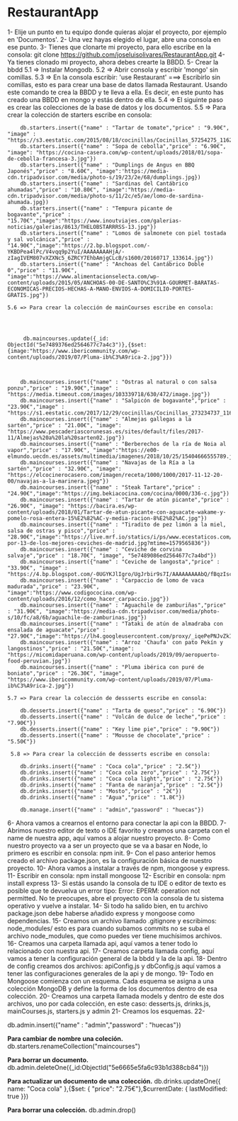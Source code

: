 # RestaurantApp


1- Elije un punto en tu equipo donde quieras alojar el proyecto, por ejemplo en 'Documentos'.
2- Una vez hayas elegido el lugar, abre una consola en ese punto.
3- Tienes que clonarte mi proyecto, para ello escribe en la consola: git clone https://github.com/joseluisolivares/RestaurantApp.git
4- Ya tienes clonado mi proyecto, ahora debes crearte la BBDD.
5- Crear la bbdd
    5.1 => Instalar Mongodb.
    5.2 => Abrir consola y escribir 'mongo' sin comillas.
    5.3 => En la consola escribir: 'use Restaurant' ===> Escribirlo sin comillas, esto es para crear una base de datos llamada Restaurant. Usando este comando te crea la BBDD y te lleva a ella. Es decir, en este punto has creado una BBDD en mongo y estás dentro de ella. 
    5.4 => El siguinte paso es crear las colecciones de la base de datos y los documentos.
    5.5 => Para crear la colección de starters escribe en consola: 
    
   
        db.starters.insert({"name" : "Tartar de tomate","price" : "9.90€", "image" : "https://s3.eestatic.com/2015/08/18/cocinillas/Cocinillas_57254275_116206491_1024x576.jpg"})
        db.starters.insert({"name" : "Sopa de cebolla","price" : "6.90€", "image": "https://cocina-casera.com/wp-content/uploads/2018/01/sopa-de-cebolla-francesa-3.jpg"})
        db.starters.insert({"name" : "Dumplings de Angus en BBQ Japonés","price" : "8.60€", "image":'https://media-cdn.tripadvisor.com/media/photo-s/19/23/2e/68/dumplings.jpg})
        db.starters.insert({"name" : "Sardinas del Cantábrico ahumadas","price" : "10.80€", "image":"https://media-cdn.tripadvisor.com/media/photo-s/11/2c/e5/ae/lomo-de-sardina-ahumada.jpg})
        db.starters.insert({"name" : "Tempura picante de bogavante","price" : "15.70€","image":"https://www.inoutviajes.com/galerias-noticias/galerias/8613/THELOBSTARRRSS-13.jpg"})
        db.starters.insert({"name" : "Lomos de salmonete con piel tostada y sal volcánica","price" : "14.90€","image":"https://2.bp.blogspot.com/-YKBDPea4lPc/V4vqq9p2YuI/AAAAAAAAHjA/-zIagIVEM807vXZXNc5_6ZRCY7EhbAmjgCLcB/s1600/20160717_133614.jpg"})
        db.starters.insert({"name" : "Anchoas del Cantábrico Doble 0","price" : "11.90€", "image":"https://www.alimentacionselecta.com/wp-content/uploads/2015/05/ANCHOAS-00-DE-SANTO%C3%91A-GOURMET-BARATAS-ECONOMICAS-PRECIOS-HECHAS-A-MANO-ENVIOS-A-DOMICILIO-PORTES-GRATIS.jpg"})

    5.6 => Para crear la colección de mainCourses escribe en consola: 




         db.maincourses.update({_id: ObjectId("5e7489376ed2564677c7a4c3")},{$set:{image:"https://www.ibericommunity.com/wp-content/uploads/2019/07/Pluma-ib%C3%A9rica-2.jpg"}})



        db.maincourses.insert({"name" : "Ostras al natural o con salsa ponzu","price" : "19.90€","image" : "https://media.timeout.com/images/103339718/630/472/image.jpg"})
        db.maincourses.insert({"name" : "Salpicón de bogavante","price" : "23.90€","image" : "https://s1.eestatic.com/2017/12/29/cocinillas/Cocinillas_273234737_116459622_1024x576.jpg"})
        db.maincourses.insert({"name" : "Almejas gallegas a la sartén","price" : "21.00€", "image": "https://www.pescaderiascorunesas.es/sites/default/files/2017-11/Almejas%20a%20la%20sarten02.jpg"})
        db.maincourses.insert({"name" : "Berberechos de la ría de Noia al vapor","price" : "17.90€", "image":"https://e00-elmundo.uecdn.es/assets/multimedia/imagenes/2018/10/25/15404666555789.jpg"})
        db.maincourses.insert({"name" : "Navajas de la Ría a la sartén","price" : "32.90€", "image": "https://elcocinerocasero.com/imagen/receta/1000/1000/2017-11-12-20-00/navajas-a-la-marinera.jpeg"})
        db.maincourses.insert({"name" : "Steak Tartare","price" : "24.90€","image":"https://img.bekiacocina.com/cocina/0000/336-c.jpg"})
        db.maincourses.insert({"name" : "Tartar de atún picante","price" : "26.90€", "image": "https://bacira.es/wp-content/uploads/2018/01/Tartar-de-atun-picante-con-aguacate-wakame-y-pomelo-rosa-entera-15%E2%82%AC-y-media-racion-8%E2%82%AC.jpg"})
        db.maincourses.insert({"name" : "Tiradito de pez limón a la miel, salsa de ostras y pisco","price" : "28.90€","image":"https://live.mrf.io/statics/i/ps/www.ecestaticos.com/imagestatic/clipping/9db/0e3/9db0e3c77efb3a5c4f5a1a6e2ece3028/ruta-por-13-de-los-mejores-ceviches-de-madrid.jpg?mtime=1579565836"})
        db.maincourses.insert({"name" : "Ceviche de corvina salvaje","price" : "18.70€", "image", "5e7489086ed2564677c7a4bd"})
        db.maincourses.insert({"name" : "Ceviche de langosta","price" : "33.90€", "image" : "https://4.bp.blogspot.com/-0UGYKJlIgro/UgJrbir9s7I/AAAAAAAAAbQ/fBqzIscUwm4/s1600/ceviche_camaron.jpg"})
        db.maincourses.insert({"name" : "Carpaccio de lomo de vaca madurada","price" : "23.90€", "image":"https://www.codigococina.com/wp-content/uploads/2016/12/como_hacer_carpaccio.jpg"})
        db.maincourses.insert({"name" : "Aguachile de zamburiñas","price" : "31.90€", "image":"https://media-cdn.tripadvisor.com/media/photo-s/10/fc/a8/6b/aguachile-de-zamburinas.jpg"})
        db.maincourses.insert({"name" : "Tataki de atún de almadraba con ensalada de aguacate","price" : "27.90€","image":"https://lh4.googleusercontent.com/proxy/_iqePePNJvZkI2eplbCkQ1PprQTJbYCAzqHZEQ2RFVgRQTotI1C4LLUT25qSph7KqWl4QWznR5RK9v56CL2LTr75Z4jd0xcTiGVcS6wd2R_oC6liAaaC1griTTegSqZSvgIsTjnu5Y4IvCo"})
        db.maincourses.insert({"name" : "Arroz 'Chaufa' con pato Pekín y langostinos","price" : "21.50€","image": "https://micomidaperuana.com/wp-content/uploads/2019/09/aeropuerto-food-peruvian.jpg"})
        db.maincourses.insert({"name" : "Pluma ibérica con puré de boniato","price" : "26.30€", "image", "https://www.ibericommunity.com/wp-content/uploads/2019/07/Pluma-ib%C3%A9rica-2.jpg"})

    5.7 => Para crear la colección de dessserts escribe en consola: 

        db.desserts.insert({"name" : "Tarta de queso","price" : "6.90€"})
        db.desserts.insert({"name" : "Volcán de dulce de leche","price" : "7.90€"})
        db.desserts.insert({"name" : "Key lime pie","price" : "9.90€"})
        db.desserts.insert({"name" : "Mousse de chocolate","price" : "5.50€"})

     5.8 => Para crear la colección de dessserts escribe en consola: 

        db.drinks.insert({"name" : "Coca cola","price" : "2.5€"})
        db.drinks.insert({"name" : "Coca cola zero","price" : "2.75€"})
        db.drinks.insert({"name" : "Coca cola light","price" : "2.75€"})
        db.drinks.insert({"name" : "Fanta de naranja","price" : "2.5€"})
        db.drinks.insert({"name" : "Mosto","price" : "2€"})
        db.drinks.insert({"name" : "Agua","price" : "1.8€"})

        db.manage.insert({"name" : "admin","password" : "huecas"})


    
6- Ahora vamos a crearnos el entorno para conectar la api con la BBDD.
7- Abrimos nuestro editor de texto  o IDE favorito y creamos una carpeta con el name de nuestra app, aquí vamos a alojar nuestro proyecto.
8- Como nuestro proyecto va a ser un proyecto que se va a basar en Node, lo primero es escribir en consola: npm init.
9- Con el paso anterior hemos creado el archivo package.json, es la configuración básica de nuestro proyecto.
10- Ahora vamos a instalar a través de npm, mongoose y express.
11- Escribir en consola: npm install mongoose
12- Escribir en consola: npm install express
13- Si estás usando la consola de tu IDE o editor de texto es posible que te devuelva un error tipo:  Error: EPERM: operation not permitted. No te preocupes, abre el proyecto con la consola de tu sistema operativo y vuelve a instalar.
14- Si todo ha salido bien, en tu archivo package.json debe haberse añadido express y mongoose como dependencias.
15- Creamos un archivo llamado .gitignore y escribimos: node_modules/  esto es para cuando subamos commits no se suba el archivo node_modules, que como puedes ver tiene muchísimos archivos.
16- Creamos una carpeta llamada api, aquí vamos a tener todo lo relacionado con nuestra api. 
17- Creamos carpeta llamada config, aquí vamos a tener la configuración general de la bbdd y la de la api.
18- Dentro de config creamos dos archivos: apiConfig.js y dbConfig.js aquí vamos a tener las configuraciones generales de la api y de mongo.
19- Todo en Mongoose comienza con un esquema. Cada esquema se asigna a una colección MongoDB y define la forma de los documentos dentro de esa colección.
20- Creamos una carpeta llamada models y dentro de este dos archivos, uno por cada colección, en este caso: desserts.js, drinks.js, mainCourses.js, starters.js y admin
21- Creamos los esquemas.
22- 





db.admin.insert({"name" : "admin","password" : "huecas"})








**Para cambiar de nombre una coleción.**
db.starters.renameCollection("maincourses") 

**Para borrar un documento.**
db.admin.deleteOne({_id:ObjectId("5e6665e5fa6c93b1d388cb84")}) 

**Para actualizar un documento de una colección.**
db.drinks.updateOne({ name: "Coca cola" },{$set: { "price": "2.75€"},$currentDate: { lastModified: true }})    

**Para borrar una colección.**
db.admin.drop()
             
     



                